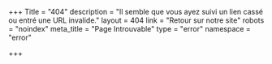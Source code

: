 +++
Title = "404"
description = "Il semble que vous ayez suivi un lien cassé ou entré une URL invalide."
layout = 404
link = "Retour sur notre site"
robots = "noindex"
meta_title = "Page Introuvable"
type = "error"
namespace = "error"

+++
